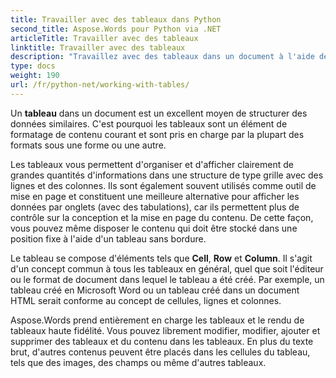 ```yaml
---
title: Travailler avec des tableaux dans Python
second_title: Aspose.Words pour Python via .NET
articleTitle: Travailler avec des tableaux
linktitle: Travailler avec des tableaux
description: "Travaillez avec des tableaux dans un document à l'aide de Python. Présentation de l'utilisation des tables et des concepts de nœuds de table dans Aspose.Words pour Python."
type: docs
weight: 190
url: /fr/python-net/working-with-tables/
---
```


Un **tableau** dans un document est un excellent moyen de structurer des données similaires. C'est pourquoi les tableaux sont un élément de formatage de contenu courant et sont pris en charge par la plupart des formats sous une forme ou une autre.

Les tableaux vous permettent d'organiser et d'afficher clairement de grandes quantités d'informations dans une structure de type grille avec des lignes et des colonnes. Ils sont également souvent utilisés comme outil de mise en page et constituent une meilleure alternative pour afficher les données par onglets (avec des tabulations), car ils permettent plus de contrôle sur la conception et la mise en page du contenu. De cette façon, vous pouvez même disposer le contenu qui doit être stocké dans une position fixe à l'aide d'un tableau sans bordure.

Le tableau se compose d'éléments tels que **Cell**, **Row** et **Column**. Il s'agit d'un concept commun à tous les tableaux en général, quel que soit l'éditeur ou le format de document dans lequel le tableau a été créé. Par exemple, un tableau créé en Microsoft Word ou un tableau créé dans un document HTML serait conforme au concept de cellules, lignes et colonnes.

Aspose.Words prend entièrement en charge les tableaux et le rendu de tableaux haute fidélité. Vous pouvez librement modifier, modifier, ajouter et supprimer des tableaux et du contenu dans les tableaux. En plus du texte brut, d'autres contenus peuvent être placés dans les cellules du tableau, tels que des images, des champs ou même d'autres tableaux.